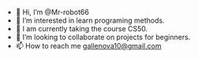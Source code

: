 - 👋 Hi, I’m @Mr-robot66
- 👀 I’m interested in learn programing methods.
- 🌱 I am currently taking the course CS50.
- 💞️ I’m looking to collaborate on projects for beginners. 
- 📫 How to reach me gallenova10@gmail.com

<!---
Mr-robot66/Mr-robot66 is a ✨ special ✨ repository because its `README.md` (this file) appears on your GitHub profile.
You can click the Preview link to take a look at your changes.
--->
